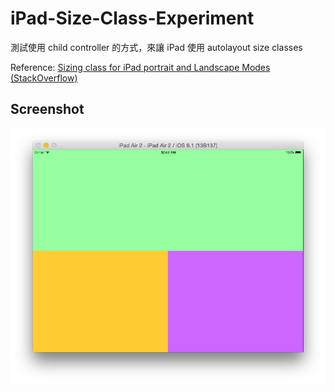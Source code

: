 # iPad-Size-Class-Experiment
測試使用 child controller 的方式，來讓 iPad 使用 autolayout size classes

Reference: [Sizing class for iPad portrait and Landscape Modes (StackOverflow)](http://stackoverflow.com/questions/26633172/sizing-class-for-ipad-portrait-and-landscape-modes)

## Screenshot
![](screenshot.png)
